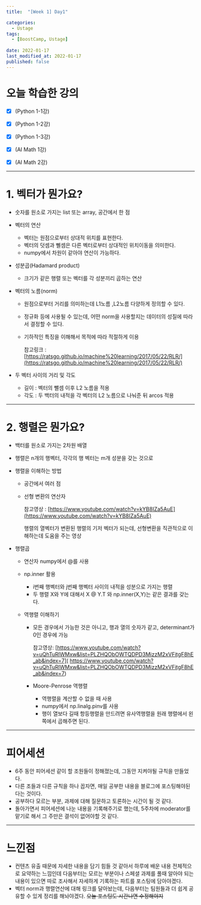 ```yaml
---
title:  "[Week 1] Day1"

categories:
  - Ustage
tags:
  - [BoostCamp, Ustage]
 
date: 2022-01-17
last_modified_at: 2022-01-17
published: false
---
```


# 오늘 학습한 강의

- [x] (Python 1-1강) 
- [x] (Python 1-2강)
- [x] (Python 1-3강)
- [x] (AI Math 1강)
- [x] (AI Math 2강)



---



# 1. 벡터가 뭔가요?

* 숫자를 원소로 가지는 list 또는 array, 공간에서 한 점

* 벡터의 연산

  * 벡터는 원점으로부터 상대적 위치를 표현한다.
  * 벡터의 덧셈과 뻴셈은 다른 벡터로부터 상대적인 위치이동을 의미한다.
  * numpy에서 차원이 같아야 연산이 가능하다.

* 성분곱(Hadamard product)

  * 크기가 같은 행렬 또는 벡터를 각 성분끼리 곱하는 연산

* 벡터의 노름(norm)

  * 원점으로부터 거리를 의미하는데 L1노름 ,L2노름 다양하게 정의할 수 있다.

  * 정규화 등에 사용될 수 있는데, 어떤 norm을 사용할지는 데이터의 성질에 따라서 결정할 수 있다.

  * 기하적인 특징을 이해해서 목적에 따라 적절하게 이용

    참고링크 : [https://ratsgo.github.io/machine%20learning/2017/05/22/RLR/](https://ratsgo.github.io/machine%20learning/2017/05/22/RLR/)

* 두 벡터 사이의 거리 및 각도

  * 길이 : 벡터의 뺄셈 이후 L2 노름을 적용
  * 각도 : 두 백터의 내적을 각 벡터의 L2 노름으로 나눠준 뒤 arcos 적용

---

# 2. 행렬은 뭔가요?

* 백터를 원소로 가지는 2차원 배열

* 행렬은 n개의 행벡터, 각각의 행 벡터는 m개 성분을 갖는 것으로 

* 행렬을 이해하는 방법

  * 공간에서 여러 점

  * 선형 변환의 연산자

    참고영상 : [https://www.youtube.com/watch?v=kYB8IZa5AuE](https://www.youtube.com/watch?v=kYB8IZa5AuE)

    행렬의 열벡터가 변환된 행렬의 기저 벡터가 되는데, 선형변환을 직관적으로 이해하는데 도움을 주는 영상

* 행렬곱

  * 연산자 numpy에서 @를 사용
  * np.inner 활용
    * i번째 행벡터와 j번째 행벡터 사이의 내적을 성분으로 가지는 행렬
    * 두 행렬 X와 Y에 대해서 X @ Y.T 와 np.inner(X,Y)는 같은 결과를 갖는다.

  * 역행렬 이해하기

    * 모든 경우에서 가능한 것은 아니고, 행과 열의 숫자가 같고, determinant가 0인 경우에 가능

      참고영상: [https://www.youtube.com/watch?v=uQhTuRlWMxw&list=PLZHQObOWTQDPD3MizzM2xVFitgF8hE_ab&index=7]( https://www.youtube.com/watch?v=uQhTuRlWMxw&list=PLZHQObOWTQDPD3MizzM2xVFitgF8hE_ab&index=7)

    * Moore-Penrose 역행렬
      * 역행렬을 계산할 수 없을 때 사용
      * numpy에서 np.linalg.pinv를 사용
      * 행이 열보다 길때 항등행렬을 만드려면 유사역행렬을 원래 행렬에서 왼쪽에서 곱해주면 된다.

---

# 피어세션

* 6주 동안 피어세션 같이 할 조원들이 정해졌는데, 그동안 지켜야될 규칙을 만들었다.
* 다른 조들과 다른 규칙을 하나 꼽자면, 매일 공부한 내용을 블로그에 포스팅해야된다는 것이다.
* 공부하다 모르는 부분, 과제에 대해 질문하고 토론하는 시간이 될 것 같다.
* 돌아가면서 피어세션에 나눈 내용을 기록해주기로 했는데, 5주차에 moderator를 맡기로 해서 그 주만은 결석이 없어야할 것 같다.



---

# 느낀점

* 컨텐츠 유출 때문에 자세한 내용을 담기 힘들 것 같아서 하루에 배운 내용 전체적으로 요약하는 느낌인데 다음부터는 모르는 부분이나 스페셜 과제를 풀때 알아야 되는 내용이 있으면 따로 조사해서 자세하게 기록하는 파트를 포스팅에 담아야겠다.
* 벡터 norm과 행렬연산에 대해 링크를 달아놨는데, 다음부터는 팀원들과 더 쉽게 공유할 수 있게 정리를 해놔야겠다. ~~오늘 포스팅도 시간나면 수정해야지~~